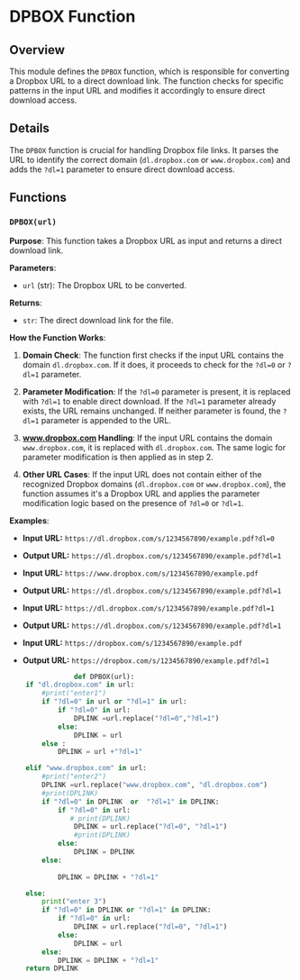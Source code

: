 # DPBOX Function

## Overview

This module defines the `DPBOX` function, which is responsible for converting a Dropbox URL to a direct download link. The function checks for specific patterns in the input URL and modifies it accordingly to ensure direct download access.

## Details

The `DPBOX` function is crucial for handling Dropbox file links. It parses the URL to identify the correct domain (`dl.dropbox.com` or `www.dropbox.com`) and adds the `?dl=1` parameter to ensure direct download access.

## Functions

### `DPBOX(url)`

**Purpose**: This function takes a Dropbox URL as input and returns a direct download link.

**Parameters**:

- `url` (str): The Dropbox URL to be converted.

**Returns**:

- `str`: The direct download link for the file.

**How the Function Works**:

1. **Domain Check**: The function first checks if the input URL contains the domain `dl.dropbox.com`. If it does, it proceeds to check for the `?dl=0` or `?dl=1` parameter.

2. **Parameter Modification**: If the `?dl=0` parameter is present, it is replaced with `?dl=1` to enable direct download. If the `?dl=1` parameter already exists, the URL remains unchanged. If neither parameter is found, the `?dl=1` parameter is appended to the URL.

3. **www.dropbox.com Handling**: If the input URL contains the domain `www.dropbox.com`, it is replaced with `dl.dropbox.com`. The same logic for parameter modification is then applied as in step 2.

4. **Other URL Cases**: If the input URL does not contain either of the recognized Dropbox domains (`dl.dropbox.com` or `www.dropbox.com`), the function assumes it's a Dropbox URL and applies the parameter modification logic based on the presence of `?dl=0` or `?dl=1`.

**Examples**:

- **Input URL:** `https://dl.dropbox.com/s/1234567890/example.pdf?dl=0`
- **Output URL:** `https://dl.dropbox.com/s/1234567890/example.pdf?dl=1`

- **Input URL:** `https://www.dropbox.com/s/1234567890/example.pdf`
- **Output URL:** `https://dl.dropbox.com/s/1234567890/example.pdf?dl=1`

- **Input URL:** `https://dl.dropbox.com/s/1234567890/example.pdf?dl=1`
- **Output URL:** `https://dl.dropbox.com/s/1234567890/example.pdf?dl=1`

- **Input URL:** `https://dropbox.com/s/1234567890/example.pdf`
- **Output URL:** `https://dropbox.com/s/1234567890/example.pdf?dl=1`

```python
                def DPBOX(url):
    if "dl.dropbox.com" in url:
        #print("enter1")
        if "?dl=0" in url or "?dl=1" in url:
            if "?dl=0" in url:
                DPLINK =url.replace("?dl=0","?dl=1")
            else:
                DPLINK = url
        else :
            DPLINK = url +"?dl=1"

    elif "www.dropbox.com" in url:
        #print("enter2")
        DPLINK =url.replace("www.dropbox.com", "dl.dropbox.com")
        #print(DPLINK)
        if "?dl=0" in DPLINK  or  "?dl=1" in DPLINK:
            if "?dl=0" in url:
               # print(DPLINK)
                DPLINK = url.replace("?dl=0", "?dl=1")
                #print(DPLINK)
            else:
                DPLINK = DPLINK
        else:
            
            DPLINK = DPLINK + "?dl=1"

    else:
        print("enter 3")
        if "?dl=0" in DPLINK or "?dl=1" in DPLINK:
            if "?dl=0" in url:
                DPLINK = url.replace("?dl=0", "?dl=1")
            else:
                DPLINK = url
        else:
            DPLINK = DPLINK + "?dl=1"
    return DPLINK

```